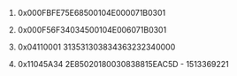 1. 0x000FBFE75E68500104E000071B0301
2. 0x000F56F34034500104E006071B0301


1. 0x04110001 313531303834363232340000
2. 0x11045A34 2E85020180030838815EAC5D - 1513369221
